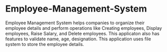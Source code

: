 # Employee-Management-System
Employee Management System helps companies to organize their employee details and perform operations like Creating employees, Display employees, Raise Salary, and Delete employees. This applicaton also has features to validate name, age, designation. This application uses file system to store the employee details.
